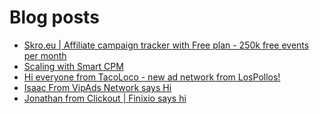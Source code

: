 # Blog posts
<!-- BLOG-POST-LIST:START -->
- [Skro.eu | Affiliate campaign tracker with Free plan - 250k free events per month](https://afflift.com/f/threads/skro-eu-affiliate-campaign-tracker-with-free-plan-250k-free-events-per-month.7260/)
- [Scaling with Smart CPM](https://afflift.com/f/threads/scaling-with-smart-cpm.10260/)
- [Hi everyone from TacoLoco - new ad network from LosPollos!](https://afflift.com/f/threads/hi-everyone-from-tacoloco-new-ad-network-from-lospollos.3468/)
- [Isaac From VipAds Network says Hi](https://afflift.com/f/threads/isaac-from-vipads-network-says-hi.10220/)
- [Jonathan from Clickout | Finixio says hi](https://afflift.com/f/threads/jonathan-from-clickout-finixio-says-hi.10225/)
<!-- BLOG-POST-LIST:END -->
